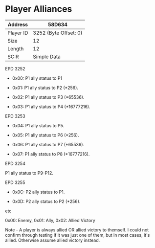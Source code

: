 #  Player Alliances
Address   | 58D634
----------|-------------
Player ID | 3252 (Byte Offset: 0)
Size 	  | 12
Length 	  | 12
SC:R      | Simple Data

EPD 3252
+ 0x00: P1 ally status to P1
+ 0x01: P1 ally status to P2 (*256).
+ 0x02: P1 ally status to P3 (*65536).
+ 0x03: P1 ally status to P4 (*16777216).
EPD 3253
+ 0x04: P1 ally status to P5.
+ 0x05: P1 ally status to P6 (*256).
+ 0x06: P1 ally status to P7 (*65536).
+ 0x07: P1 ally status to P8 (*16777216).
EPD 3254
P1 ally status to P9-P12.
EPD 3255
+ 0x0C: P2 ally status to P1.
+ 0x0D: P2 ally status to P2 (*256).
etc

0x00: Enemy, 0x01: Ally, 0x02: Allied Victory

Note - A player is always allied OR allied victory to themself. I could not confirm through testing if it was just one of them, but in most cases, it's allied. Otherwise assume allied victory instead.
